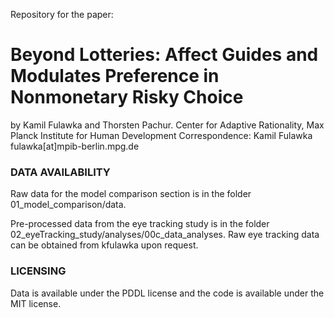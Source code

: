 Repository for the paper:

# Beyond Lotteries: Affect Guides and Modulates Preference in Nonmonetary Risky Choice

by Kamil Fulawka and Thorsten Pachur.
Center for Adaptive Rationality, Max Planck Institute for Human Development
Correspondence: Kamil Fulawka fulawka[at]mpib-berlin.mpg.de

### DATA AVAILABILITY
Raw data for the model comparison section is in the folder 01_model_comparison/data.

Pre-processed data from the eye tracking study is in the folder 02_eyeTracking_study/analyses/00c_data_analyses.
Raw eye tracking data can be obtained from kfulawka upon request.


### LICENSING
Data is available under the PDDL license and the code is available under the MIT license.  
